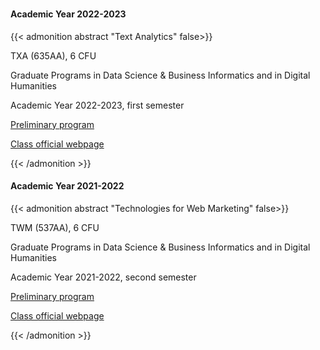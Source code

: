 # 



#### Academic Year 2022-2023


{{< admonition abstract "Text Analytics" false>}}

TXA (635AA), 6 CFU

Graduate Programs in Data Science & Business Informatics and in Digital Humanities

Academic Year 2022-2023, first semester

[Preliminary program](https://esami.unipi.it/programma.php?c=57047&aa=2022&docente=PASSARO&insegnamento=&sd=0)

[Class official webpage](http://didawiki.di.unipi.it/doku.php/mds/txa/start)

{{< /admonition >}}

#### Academic Year 2021-2022

{{< admonition abstract "Technologies for Web Marketing" false>}}

TWM (537AA), 6 CFU

Graduate Programs in Data Science & Business Informatics and in Digital Humanities

Academic Year 2021-2022, second semester


[Preliminary program](https://esami.unipi.it/programma.php?c=52417&aa=2021&docente=PASSARO&insegnamento=&sd=0)

[Class official webpage](twm.html)

{{< /admonition >}}



